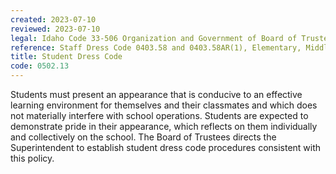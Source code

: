 ```yaml
---
created: 2023-07-10
reviewed: 2023-07-10
legal: Idaho Code 33-506 Organization and Government of Board of Trustees, Idaho Code 33-512(6),Governance of Schools,
reference: Staff Dress Code 0403.58 and 0403.58AR(1), Elementary, Middle and Seoncdary Student Handbook
title: Student Dress Code
code: 0502.13
---
```



Students must present an appearance that is conducive to an effective learning environment for themselves and their classmates and which does not materially interfere with school operations. Students are expected to demonstrate pride in their appearance, which reflects on them individually and collectively on the school. The Board of Trustees directs the Superintendent to establish student dress code procedures consistent with this policy.
